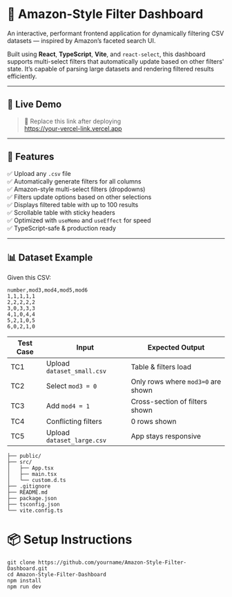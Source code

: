 # 🛒 Amazon-Style Filter Dashboard

An interactive, performant frontend application for dynamically filtering CSV datasets — inspired by Amazon’s faceted search UI.

Built using **React**, **TypeScript**, **Vite**, and `react-select`, this dashboard supports multi-select filters that automatically update based on other filters' state. It’s capable of parsing large datasets and rendering filtered results efficiently.

---

## 🚀 Live Demo
> 📎 Replace this link after deploying  
https://your-vercel-link.vercel.app

---

## 📂 Features

✅ Upload any `.csv` file  
✅ Automatically generate filters for all columns  
✅ Amazon-style multi-select filters (dropdowns)  
✅ Filters update options based on other selections  
✅ Displays filtered table with up to 100 results  
✅ Scrollable table with sticky headers  
✅ Optimized with `useMemo` and `useEffect` for speed  
✅ TypeScript-safe & production ready  

---

## 📊 Dataset Example

Given this CSV:

```csv
number,mod3,mod4,mod5,mod6
1,1,1,1,1
2,2,2,2,2
3,0,3,3,3
4,1,0,4,4
5,2,1,0,5
6,0,2,1,0
```
| Test Case | Input                      | Expected Output                    |
| --------- | -------------------------- | ---------------------------------- |
| TC1       | Upload `dataset_small.csv` | Table & filters load               |
| TC2       | Select `mod3 = 0`          | Only rows where `mod3=0` are shown |
| TC3       | Add `mod4 = 1`             | Cross-section of filters shown     |
| TC4       | Conflicting filters        | 0 rows shown                       |
| TC5       | Upload `dataset_large.csv` | App stays responsive               |

```frontend-filter-dashboard/
├── public/
├── src/
│   ├── App.tsx
│   ├── main.tsx
│   └── custom.d.ts
├── .gitignore
├── README.md
├── package.json
├── tsconfig.json
└── vite.config.ts
```
# 📦 Setup Instructions
```
git clone https://github.com/yourname/Amazon-Style-Filter-Dashboard.git
cd Amazon-Style-Filter-Dashboard
npm install
npm run dev
```